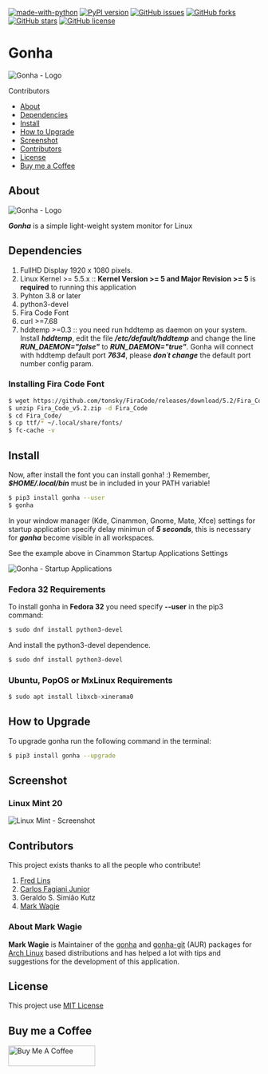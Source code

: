 [![made-with-python](https://img.shields.io/badge/Made%20with-Python-1f425f.svg)](https://www.python.org/)
[![PyPI version](https://badge.fury.io/py/gonha.svg)](https://badge.fury.io/py/gonha)
[![GitHub issues](https://img.shields.io/github/issues/fredcox/gonha)](https://github.com/fredcox/gonha/issues)
[![GitHub forks](https://img.shields.io/github/forks/fredcox/gonha)](https://github.com/fredcox/gonha/network)
[![GitHub stars](https://img.shields.io/github/stars/fredcox/gonha)](https://github.com/fredcox/gonha/stargazers)
[![GitHub license](https://img.shields.io/github/license/fredcox/gonha)](https://github.com/fredcox/gonha/blob/master/LICENSE)


# Gonha

![Gonha - Logo](https://raw.githubusercontent.com/fredcox/gonha/master/gonha/images/logo.png)


Contributors

* [About](#about)
* [Dependencies](#dependencies)
* [Install](#install)
* [How to Upgrade](#howtoupgrade)
* [Screenshot](#screenshot)
* [Contributors](#contributors)
* [License](#license)
* [Buy me a Coffee](#buy-me-a-coffee)

## About

![Gonha - Logo](https://raw.githubusercontent.com/fredcox/gonha/master/gonha/images/shot.png)

***Gonha*** is a simple light-weight system monitor for Linux

## Dependencies

1. FullHD Display 1920 x 1080 pixels.
2. Linux Kernel >= 5.5.x :: **Kernel Version >= 5 and Major Revision >= 5** is **required** to running this application 
3. Pyhton 3.8 or later
4. python3-devel 
5. Fira Code Font
6. curl >=7.68 
7. hddtemp >=0.3 :: you need run hddtemp as daemon on your system. Install ***hddtemp***, edit the file ***/etc/default/hddtemp*** and 
change the line ***RUN_DAEMON="false"*** to ***RUN_DAEMON="true"***. Gonha will connect with hddtemp default port ***7634***, please ***don´t change*** 
the default port number config param. 

 ### Installing Fira Code Font

```bash
$ wget https://github.com/tonsky/FiraCode/releases/download/5.2/Fira_Code_v5.2.zip
$ unzip Fira_Code_v5.2.zip -d Fira_Code
$ cd Fira_Code/
$ cp ttf/* ~/.local/share/fonts/
$ fc-cache -v
```

## Install

Now, after install the font you can install gonha! :)
Remember, ***$HOME/.local/bin*** must be in included in your PATH variable!

```bash
$ pip3 install gonha --user
$ gonha
```

In your window manager (Kde, Cinammon, Gnome, Mate, Xfce) settings for startup application specify delay minimun
of ***5 seconds***, this is necessary for ***gonha*** become visible in all workspaces.

See the example above in Cinammon Startup Applications Settings

![Gonha - Startup Applications](https://raw.githubusercontent.com/fredcox/gonha/master/gonha/images/startupdelay.png)



### Fedora 32 Requirements

To install gonha in **Fedora 32** you need specify **--user** in the pip3 command:

```bash
$ sudo dnf install python3-devel
```
And install the python3-devel dependence.  

```bash
$ sudo dnf install python3-devel
```

### Ubuntu, PopOS or MxLinux Requirements

```bash
$ sudo apt install libxcb-xinerama0
```

## How to Upgrade

To upgrade gonha run the following command in the terminal:

```bash
$ pip3 install gonha --upgrade
```


## Screenshot

### Linux Mint 20 

![Linux Mint - Screenshot](https://raw.githubusercontent.com/fredcox/gonha/master/gonha/images/gonhascreenshot.png)

## Contributors

This project exists thanks to all the people who contribute!

1. [Fred Lins](https://github.com/fredcox)
2. [Carlos Fagiani Junior](https://github.com/fagianijunior)
3. Geraldo S. Simião Kutz
4. [Mark Wagie](https://github.com/yochananmarqos)

### About Mark Wagie

**Mark Wagie** is Maintainer of the [gonha](https://aur.archlinux.org/packages/gonha) and 
[gonha-git](https://aur.archlinux.org/packages/gonha-git) (AUR) packages for [Arch Linux](https://www.archlinux.org/) 
based distributions and has helped a lot with tips and suggestions for the development 
of this application.

## License 

This project use [MIT License](https://github.com/fredcox/gonha/blob/master/LICENSE)

## Buy me a Coffee

<a href="https://www.buymeacoffee.com/fredcox" target="_blank">
        <img src="https://cdn.buymeacoffee.com/buttons/default-orange.png" alt="Buy Me A Coffee" height="41" width="174">
</a>